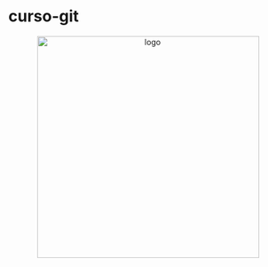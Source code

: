 # curso-git

<p align="center">
  <a href="https://www.linkedin.com/in/cristiano-da-silva-santos-72281254/" >
    <img alt="logo" src="C:\Users\cristianosantos\Pictures\Cursos\Logo github" width="400" />
  </a>
</p>
